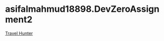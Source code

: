 # asifalmahmud18898.DevZeroAssignment2

<a href="https://asifmahmud18898.github.io/DevZeroAssignment2/th.html">Travel Hunter</a>
